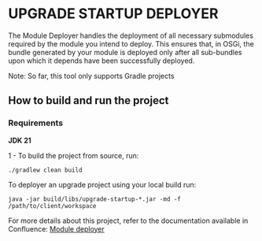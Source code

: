 # UPGRADE STARTUP DEPLOYER

The Module Deployer handles the deployment of all necessary submodules required by the module you intend to deploy. This ensures that, in OSGi, the bundle generated by your module is deployed only after all sub-bundles upon which it depends have been successfully deployed.

Note: So far, this tool only supports Gradle projects

## How to build and run the project

### Requirements

**JDK 21**

1 - To build the project from source, run:

```
./gradlew clean build
```

To deployer an upgrade project using your local build run:

```
java -jar build/libs/upgrade-startup-*.jar -md -f /path/to/client/workspace
```

For more details about this project, refer to the documentation available in Confluence: [Module deployer](https://liferay.atlassian.net/wiki/spaces/ECU/pages/3676668235/Module+deployer?force_transition=3f17c7e0-db73-48a7-89a6-003d039d48a6)